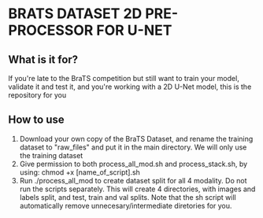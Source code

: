 # BRATS DATASET 2D PRE-PROCESSOR FOR U-NET

## What is it for? 
If you're late to the BraTS competition but still want to train your model, validate it and test it, and you're working with a 2D U-Net model, this is the repository for you

## How to use
1. Download your own copy of the BraTS Dataset, and rename the training dataset to "raw_files" and put it in the main directory. We will only use the training dataset
2. Give permission to both process_all_mod.sh and process_stack.sh, by using: chmod +x [name_of_script].sh
3. Run ./process_all_mod to create dataset split for all 4 modality. Do not run the scripts separately. This will create 4 directories, with images and labels split, and test, train and val splits. Note that the sh script will automatically remove unnecesary/intermediate diretories for you. 